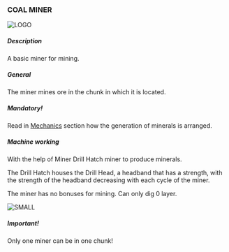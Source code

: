 ### COAL MINER

![LOGO](https://cdn.discordapp.com/attachments/916393114166525974/927967085383016509/COAL_MINER.png)

##### Description

A basic miner for mining.

##### General

The miner mines ore in the chunk in which it is located.

##### Mandatory!

Read in [Mechanics](/mechanics#oregeneration) section how the generation of minerals is arranged.

##### Machine working

With the help of Miner Drill Hatch miner to produce minerals.

The Drill Hatch houses the Drill Head, a headband that has a strength, with the strength of the headband decreasing with each cycle of the miner.


The miner has no bonuses for mining. Can only dig 0 layer.

![SMALL](https://cdn.discordapp.com/attachments/916393114166525974/927973613922037770/unknown.png)

##### Important!

Only one miner can be in one chunk!

